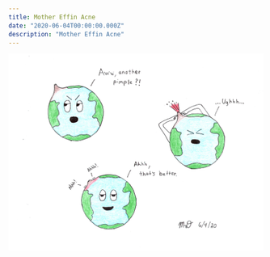 ```yaml
---
title: Mother Effin Acne
date: "2020-06-04T00:00:00.000Z"
description: "Mother Effin Acne"
---
```


![Mother Effin Acne](./mother-effin-earth.jpg)
